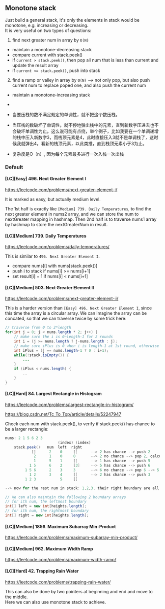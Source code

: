 ## Monotone stack

Just build a general stack, it's only the elements in stack would be monotone, e.g. increasing or decreasing.  
It is very useful on two types of questions:
1. find next greater num in array by `O(N)`
  - maintain a monotone-decreasing stack
  - compare current with stack.peek()
  - if `current > stack.peek()`, then pop all num that is less than current and update the result array
  - if `current <= stack.peek()`, push into stack

2. find a ramp or valley in array by `O(N)` --> not only pop, but also push current num to replace poped one, and also push the current num
  - maintain a monotone-increasing stack
  - 


- 当要压栈的数不满足规定的单调性，就不把这个数压栈。
- 当压栈的数破坏了单调性，就不停地弹出栈中的元素，直到新数字压进去也不会破坏单调性为止。这么说可能有点绕，举个例子，比如我要在一个单调递增的栈中压入新数字3，而栈顶元素是4，此时直接压入3就不是单调栈了，这时候我就弹出4，看新的栈顶元素，以此类推，直到栈顶元素小于3为止。
- 复杂度是O（n）, 因为每个元素最多进行一次入栈一次出栈

### Default


#### [LC][Easy] 496. Next Greater Element I
https://leetcode.com/problems/next-greater-element-i/

It is marked as easy, but actually medium level.  

The 1st half is exactly like `[Medium] 739. Daily Temperatures`, to find the next greater element in nums2 array, and we can store the num to nextGreater mapping in hashmap.
Then 2nd half is to traverse nums1 array by hashmap to store the nextGreaterNum in result.


#### [LC][Medium] 739. Daily Temperatures
https://leetcode.com/problems/daily-temperatures/

This is similar to `496. Next Greater Element I`.

- compare nums[i] with nums[stack.peek()]
- push i to stack if nums[i] >= nums[i+1]
- set result[i] = 1 if nums[i] < nums[i+1]


#### [LC][Medium] 503. Next Greater Element II
https://leetcode.com/problems/next-greater-element-ii/

This is a harder version than `[Easy] 496. Next Greater Element I`, since this time the array is a circular array.  We can imagine the array can be concated, so that we can traverse twice by some trick here:  
```java
// traverse from 0 to 2*length
for(int j = 0; j < nums.length * 2; j++) {
	// make sure the i is 0~length-1 for 2 rounds
    int i = (j >= nums.length ? j-nums.length : j);
    // make sure iPlus is 0 when i is length-1 at 1st round, otherwise it's i+1
    int iPlus = (j == nums.length-1 ? 0 : i+1);
    while(!stack.isEmpty()) {
    	...
    }
    if (iPlus < nums.length) {
    	..
    }
}
```

#### [LC][Hard] 84. Largest Rectangle in Histogram
https://leetcode.com/problems/largest-rectangle-in-histogram/

https://blog.csdn.net/Tc_To_Top/article/details/52247947


Check each num with stack.peek(), to verify if stack.peek() has chance to be a larger rectangle:

```java
nums: 2 1 5 6 2 3
                        (index) (index)
    stack.peek()   num  left  right
            []      2    0     []      --> 2 has chance --> push 2
             2      1    0     0       --> 2 no chance --> pop 2, calculate 2, push 1
             1      5    1     []      --> 1 has chance --> push 5
           1 5      6    2     [3]     --> 5 has chance --> push 6
         1 5 6      2    3     3       --> 6 no chance --> pop 6 --> 5 has no chance, push 2
           1 2      3    4     []      --> 2 has chance --> push 3
         1 2 3           5     []

--> now for the rest num in stack: 1,2,3, their right boundary are all nums.length-1

// We can also maintain the following 2 boundary arrays
// for ith num, the leftmost boundary
int[] left = new int[heights.length];
// for ith num, the rightmost boundary
int[] right = new int[heights.length];
```




#### [LC][Medium] 1856. Maximum Subarray Min-Product
https://leetcode.com/problems/maximum-subarray-min-product/



#### [LC][Medium] 962. Maximum Width Ramp
https://leetcode.com/problems/maximum-width-ramp/


#### [LC][Hard] 42. Trapping Rain Water
https://leetcode.com/problems/trapping-rain-water/


This can also be done by two pointers at beginning and end and move to the middle.  
Here we can also use monotone stack to achieve.








